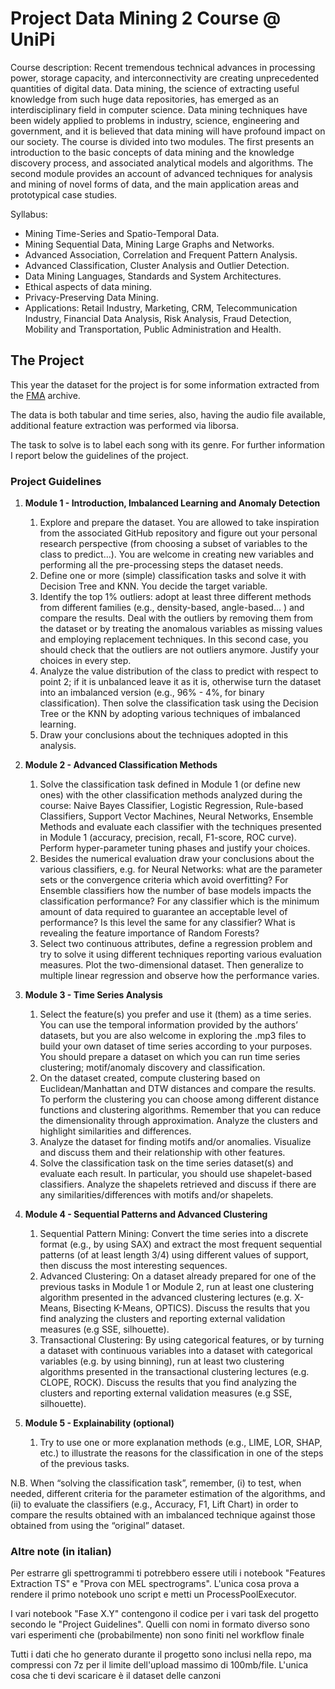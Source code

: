 # Project Data Mining 2 Course @ UniPi

Course description:
Recent tremendous technical advances in processing power, storage capacity, and interconnectivity are creating unprecedented quantities of digital data. Data mining, the
science of extracting useful knowledge from such huge data repositories, has emerged as an interdisciplinary field in computer science. Data mining techniques have
been widely applied to problems in industry, science, engineering and government,
and it is believed that data mining will have profound impact on our society. The
course is divided into two modules. The first presents an introduction to the basic
concepts of data mining and the knowledge discovery process, and associated analytical models and algorithms. The second module provides an account of advanced
techniques for analysis and mining of novel forms of data, and the main application
areas and prototypical case studies.

Syllabus:
- Mining Time-Series and Spatio-Temporal Data.
- Mining Sequential Data, Mining Large Graphs and Networks.
- Advanced Association, Correlation and Frequent Pattern Analysis.
- Advanced Classification, Cluster Analysis and Outlier Detection.
- Data Mining Languages, Standards and System Architectures.
- Ethical aspects of data mining.
- Privacy-Preserving Data Mining.
- Applications: Retail Industry, Marketing, CRM, Telecommunication Industry,
Financial Data Analysis, Risk Analysis, Fraud Detection,
Mobility and Transportation, Public Administration and Health.

## The Project

This year the dataset for the project is for some information extracted from the [FMA](https://freemusicarchive.org/) archive.

The data is both tabular and time series, also, having the audio file available, additional feature extraction was performed via liborsa.

The task to solve is to label each song with its genre. For further information I report below the guidelines of the project.

### Project Guidelines

1. **Module 1 - Introduction, Imbalanced Learning and Anomaly Detection**
    1. Explore and prepare the dataset. You are allowed to take inspiration from the associated         GitHub repository and figure out your personal research perspective (from choosing a subset of       variables to the class to predict…). You are welcome in creating new variables and performing all     the pre-processing steps the dataset needs.
    2. Define one or more (simple) classification tasks and solve it with Decision Tree and KNN. You decide the target variable.
    3. Identify the top 1% outliers: adopt at least three different methods from different families (e.g., density-based, angle-based… ) and compare the results. Deal with the outliers by removing them from the dataset or by treating the anomalous variables as missing values and employing replacement techniques. In this second case, you should check that the outliers are not outliers anymore. Justify your choices in every step.
    4. Analyze the value distribution of the class to predict with respect to point 2; if it is unbalanced leave it as it is, otherwise turn the dataset into an imbalanced version (e.g., 96% - 4%, for binary classification). Then solve the classification task using the Decision Tree or the KNN by adopting various techniques of imbalanced learning.
    5. Draw your conclusions about the techniques adopted in this analysis.

2. **Module 2 - Advanced Classification Methods**
    1. Solve the classification task defined in Module 1 (or define new ones) with the other classification methods analyzed during the course: Naive Bayes Classifier, Logistic Regression, Rule-based Classifiers, Support Vector Machines, Neural Networks, Ensemble Methods and evaluate each classifier with the techniques presented in Module 1 (accuracy, precision, recall, F1-score, ROC curve). Perform hyper-parameter tuning phases and justify your choices.
    2. Besides the numerical evaluation draw your conclusions about the various classifiers, e.g. for Neural Networks: what are the parameter sets or the convergence criteria which avoid overfitting? For Ensemble classifiers how the number of base models impacts the classification performance? For any classifier which is the minimum amount of data required to guarantee an acceptable level of performance? Is this level the same for any classifier? What is revealing the feature importance of Random Forests?
    3. Select two continuous attributes, define a regression problem and try to solve it using different techniques reporting various evaluation measures. Plot the two-dimensional dataset. Then generalize to multiple linear regression and observe how the performance varies.

3. **Module 3 - Time Series Analysis**
    1. Select the feature(s) you prefer and use it (them) as a time series. You can use the temporal information provided by the authors’ datasets, but you are also welcome in exploring the .mp3 files to build your own dataset of time series according to your purposes. You should prepare a dataset on which you can run time series clustering; motif/anomaly discovery and classification.
    2. On the dataset created, compute clustering based on Euclidean/Manhattan and DTW distances and compare the results. To perform the clustering you can choose among different distance functions and clustering algorithms. Remember that you can reduce the dimensionality through approximation. Analyze the clusters and highlight similarities and differences.
    3. Analyze the dataset for finding motifs and/or anomalies. Visualize and discuss them and their relationship with other features.
    4. Solve the classification task on the time series dataset(s) and evaluate each result. In particular, you should use shapelet-based classifiers. Analyze the shapelets retrieved and discuss if there are any similarities/differences with motifs and/or shapelets.

4. **Module 4 - Sequential Patterns and Advanced Clustering**
   1. Sequential Pattern Mining: Convert the time series into a discrete format (e.g., by using SAX) and extract the most frequent sequential patterns (of at least length 3/4) using different values of support, then discuss the most interesting sequences.
   2. Advanced Clustering: On a dataset already prepared for one of the previous tasks in Module 1 or Module 2, run at least one clustering algorithm presented in the advanced clustering lectures (e.g. X-Means, Bisecting K-Means, OPTICS). Discuss the results that you find analyzing the clusters and reporting external validation measures (e.g SSE, silhouette).
   3. Transactional Clustering: By using categorical features, or by turning a dataset with continuous variables into a dataset with categorical variables (e.g. by using binning), run at least two clustering algorithms presented in the transactional clustering lectures (e.g. CLOPE, ROCK). Discuss the results that you find analyzing the clusters and reporting external validation measures (e.g SSE, silhouette).

5. **Module 5 - Explainability (optional)**
   1. Try to use one or more explanation methods (e.g., LIME, LOR, SHAP, etc.) to illustrate the reasons for the classification in one of the steps of the previous tasks.

N.B. When “solving the classification task”, remember, (i) to test, when needed, different criteria for the parameter estimation of the algorithms, and (ii) to evaluate the classifiers (e.g., Accuracy, F1, Lift Chart) in order to compare the results obtained with an imbalanced technique against those obtained from using the “original” dataset.

### Altre note (in italian)

Per estrarre gli spettrogrammi ti potrebbero essere utili i notebook "Features Extraction TS" e "Prova con MEL spectrograms". L'unica cosa prova a rendere il primo notebook uno script e metti un ProcessPoolExecutor.

I vari notebook "Fase X.Y" contengono il codice per i vari task del progetto secondo le "Project Guidelines". Quelli con nomi in formato diverso sono vari esperimenti che (probabilmente) non sono finiti nel workflow finale

Tutti i dati che ho generato durante il progetto sono inclusi nella repo, ma compressi con 7z per il limite dell'upload massimo di 100mb/file. L'unica cosa che ti devi scaricare è il dataset delle canzoni
